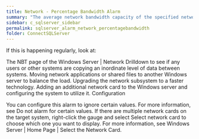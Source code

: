 ```yaml
---
title: Network - Percentage Bandwidth Alarm
summary: "The average network bandwidth capacity of the specified network card is nearing the limit where it is saturating the network link. This value is taken over a specific number of background collections."
sidebar: c_sqlserver_sidebar
permalink: sqlserver_alarm_network_percentagebandwidth
folder: ConnectSQLServer
---
```






If this is happening regularly, look at:

The NBT page of the Windows Server | Network Drilldown to see if any users or other systems are copying an inordinate level of data between systems.
Moving network applications or shared files to another Windows server to balance the load.
Upgrading the network subsystem to a faster technology.
Adding an additional network card to the Windows server and configuring the system to utilize it.
Configuration

You can configure this alarm to ignore certain values. For more information, see Do not alarm for certain values.
If there are multiple network cards on the target system, right-click the gauge and select Select network card to choose which one you want to display. For more information, see Windows Server | Home Page | Select the Network Card.
